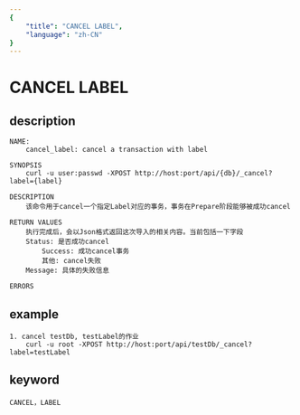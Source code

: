 ```yaml
---
{
    "title": "CANCEL LABEL",
    "language": "zh-CN"
}
---
```


<!-- 
Licensed to the Apache Software Foundation (ASF) under one
or more contributor license agreements.  See the NOTICE file
distributed with this work for additional information
regarding copyright ownership.  The ASF licenses this file
to you under the Apache License, Version 2.0 (the
"License"); you may not use this file except in compliance
with the License.  You may obtain a copy of the License at

  http://www.apache.org/licenses/LICENSE-2.0

Unless required by applicable law or agreed to in writing,
software distributed under the License is distributed on an
"AS IS" BASIS, WITHOUT WARRANTIES OR CONDITIONS OF ANY
KIND, either express or implied.  See the License for the
specific language governing permissions and limitations
under the License.
-->

# CANCEL LABEL
## description
    NAME:
        cancel_label: cancel a transaction with label
        
    SYNOPSIS
        curl -u user:passwd -XPOST http://host:port/api/{db}/_cancel?label={label}

    DESCRIPTION
        该命令用于cancel一个指定Label对应的事务，事务在Prepare阶段能够被成功cancel

    RETURN VALUES
        执行完成后，会以Json格式返回这次导入的相关内容。当前包括一下字段
        Status: 是否成功cancel
            Success: 成功cancel事务
            其他: cancel失败
        Message: 具体的失败信息
           
    ERRORS
    
## example

    1. cancel testDb, testLabel的作业
        curl -u root -XPOST http://host:port/api/testDb/_cancel?label=testLabel
 
## keyword
    CANCEL，LABEL






